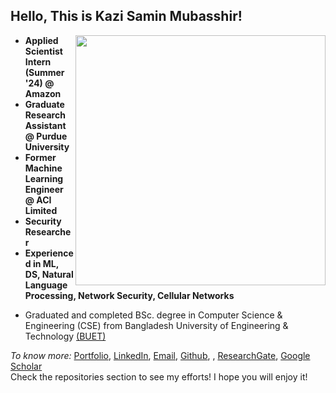 ## Hello, This is Kazi Samin Mubasshir!

[<img align="right" width="400" src="https://github-readme-stats.vercel.app/api?username=KSMubasshir&show_icons=true"/>](https://github.com/KSMubasshir/)


- **Applied Scientist Intern (Summer '24) @ Amazon**
- **Graduate Research Assistant @ Purdue University**
- **Former Machine Learning Engineer @ ACI Limited**
- **Security Researcher**
- **Experienced in ML, DS, Natural Language Processing, Network Security, Cellular Networks**
<!-- #### Currently looking for Data Scientist, Graduate studies opportunities! -->
- Graduated and completed BSc. degree in Computer Science & Engineering (CSE) from Bangladesh University of Engineering & Technology [(BUET)](https://www.buet.ac.bd/)

*To know more:*  [Portfolio](https://www.ksmubasshir.com/), [LinkedIn](https://www.linkedin.com/in/kazi-samin-mubasshir/), [Email](mailto:ksmubasshir@gmail.com), [Github](https://github.com/KSMUbasshir), , [ResearchGate](https://www.researchgate.net/profile/Kazi-Samin-Mubasshir), [Google Scholar](https://scholar.google.com/citations?user=R6lJbKIAAAAJ&hl=en)
<br/>
Check the repositories section to see my efforts! I hope you will enjoy it!
<br/>

